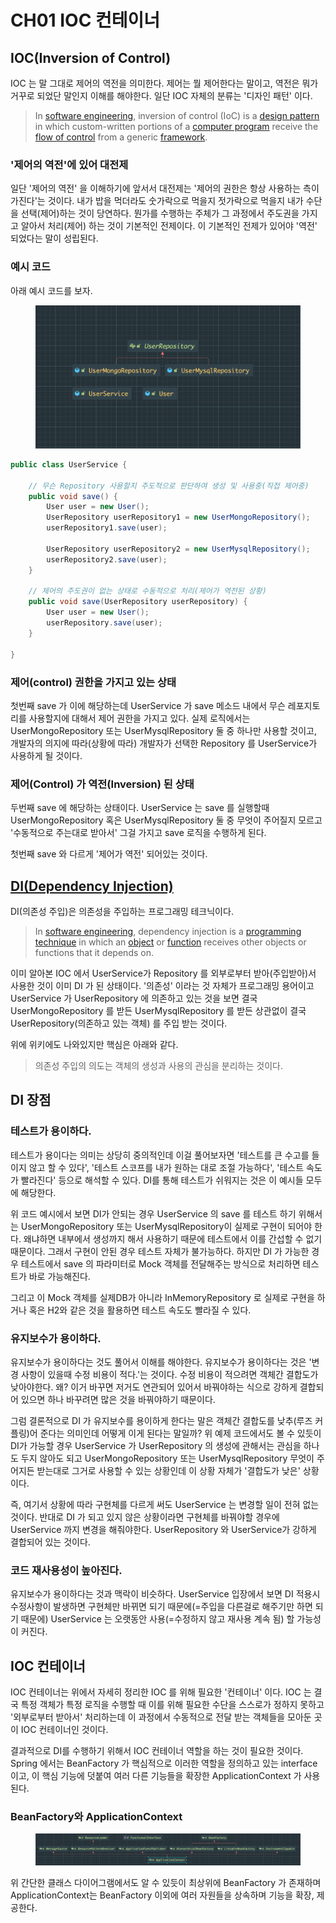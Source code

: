 # CH01 IOC 컨테이너

## IOC(Inversion of Control)

IOC 는 말 그대로 제어의 역전을 의미한다. 제어는 뭘 제어한다는 말이고, 역전은 뭐가 거꾸로 되었단 말인지 이해를 해야한다. 일단 IOC 자체의 분류는 '디자인 패턴' 이다.

> In [software engineering](https://en.wikipedia.org/wiki/Software\_engineering), inversion of control (IoC) is a [design pattern](https://en.wikipedia.org/wiki/Software\_design\_pattern) in which custom-written portions of a [computer program](https://en.wikipedia.org/wiki/Computer\_program) receive the [flow of control](https://en.wikipedia.org/wiki/Control\_flow) from a generic [framework](https://en.wikipedia.org/wiki/Software\_framework).

### '제어의 역전'에 있어 대전제

일단 '제어의 역전' 을 이해하기에 앞서서 대전제는 '제어의 권한은 항상 사용하는 측이 가진다'는 것이다. 내가 밥을 먹더라도 숫가락으로 먹을지 젓가락으로 먹을지 내가 수단을 선택(제어)하는  것이 당연하다. 뭔가를 수행하는 주체가 그 과정에서 주도권을 가지고 알아서 처리(제어) 하는 것이 기본적인 전제이다. 이 기본적인 전제가 있어야 '역전' 되었다는 말이 성립된다.

### 예시 코드

아래 예시 코드를 보자.

<figure><img src="../../.gitbook/assets/image (1).png" alt=""><figcaption></figcaption></figure>

```java
public class UserService {

    // 무슨 Repository 사용할지 주도적으로 판단하여 생성 및 사용중(직접 제어중)
    public void save() {
        User user = new User();
        UserRepository userRepository1 = new UserMongoRepository();
        userRepository1.save(user);

        UserRepository userRepository2 = new UserMysqlRepository();
        userRepository2.save(user);
    }

    // 제어의 주도권이 없는 상태로 수동적으로 처리(제어가 역전된 상황)
    public void save(UserRepository userRepository) {
        User user = new User();
        userRepository.save(user);
    }

}
```

### 제어(control) 권한을 가지고 있는 상태

첫번째 save 가 이에 해당하는데 UserService 가 save 메소드 내에서 무슨 레포지토리를 사용할지에 대해서 제어 권한을 가지고 있다. 실제 로직에서는 UserMongoRepository 또는 UserMysqlRepository 둘 중 하나만 사용할 것이고, 개발자의 의지에 따라(상황에 따라) 개발자가 선택한 Repository 를 UserService가 사용하게 될 것이다.

### 제어(Control) 가 역전(Inversion) 된 상태

두번째 save 에 해당하는 상태이다. UserService 는 save 를 실행할때 UserMongoRepository 혹은 UserMysqlRepository 둘 중 무엇이 주어질지 모르고 '수동적으로 주는대로 받아서' 그걸 가지고 save 로직을 수행하게 된다.

첫번째 save 와 다르게 '제어가 역전' 되어있는 것이다.

## [DI(Dependency Injection)](https://ko.wikipedia.org/wiki/%EC%9D%98%EC%A1%B4%EC%84%B1\_%EC%A3%BC%EC%9E%85)

DI(의존성 주입)은 의존성을 주입하는 프로그래밍 테크닉이다.

> In [software engineering](https://en.wikipedia.org/wiki/Software\_engineering), dependency injection is a [programming technique](https://en.wikipedia.org/w/index.php?title=Software\_programming\_technique\&action=edit\&redlink=1) in which an [object](https://en.wikipedia.org/wiki/Object\_\(computer\_science\)) or [function](https://en.wikipedia.org/wiki/Subroutine) receives other objects or functions that it depends on.

이미 알아본 IOC 에서 UserService가 Repository 를 외부로부터 받아(주입받아)서 사용한 것이 이미 DI 가 된 상태이다. '의존성' 이라는 것 자체가 프로그래밍 용어이고 UserService 가 UserRepository 에 의존하고 있는 것을 보면 결국 UserMongoRepository 를 받든 UserMysqlRepository 를 받든 상관없이 결국 UserRepository(의존하고 있는 객체) 를 주입 받는 것이다.

위에 위키에도 나와있지만 핵심은 아래와 같다.

> 의존성 주입의 의도는 객체의 생성과 사용의 관심을 분리하는 것이다.

## DI 장점

### 테스트가 용이하다.

테스트가 용이다는 의미는 상당히 중의적인데 이걸 풀어보자면 '테스트를 큰 수고를 들이지 않고 할 수 있다', '테스트 스코프를 내가 원하는 대로 조절 가능하다', '테스트 속도가 빨라진다' 등으로 해석할 수 있다. DI를 통해 테스트가 쉬워지는 것은 이 예시들 모두에 해당한다.

위 코드 예시에서 보면 DI가 안되는 경우 UserService 의 save 를 테스트 하기 위해서는 UserMongoRepository 또는 UserMysqlRepository이 실제로 구현이 되어야 한다. 왜냐하면 내부에서 생성까지 해서 사용하기 때문에 테스트에서 이를 간섭할 수 없기 때문이다. 그래서 구현이 안된 경우 테스트 자체가 불가능하다. 하지만 DI 가 가능한 경우 테스트에서 save 의 파라미터로 Mock 객체를 전달해주는 방식으로 처리하면 테스트가 바로 가능해진다.

그리고 이 Mock 객체를 실제DB가 아니라 InMemoryRepository 로 실제로 구현을 하거나 혹은 H2와 같은 것을 활용하면 테스트 속도도 빨라질 수 있다.

### 유지보수가 용이하다.

유지보수가 용이하다는 것도 풀어서 이해를 해야한다. 유지보수가 용이하다는 것은 '변경 사항이 있을때 수정 비용이 적다.'는 것이다. 수정 비용이 적으려면 객체간 결합도가 낮아야한다. 왜? 이거 바꾸면 저거도 연관되어 있어서 바꿔야하는 식으로 강하게 결합되어 있으면 하나 바꾸려면 많은 것을 바꿔야하기 때문이다.

그럼 결론적으로 DI 가 유지보수를 용이하게 한다는 말은 객체간 결합도를 낮추(루즈 커플링)어 준다는 의미인데 어떻게 이게 된다는 말일까? 위 예제 코드에서도 볼 수 있듯이 DI가 가능할 경우 UserService 가 UserRepository 의 생성에 관해서는 관심을 하나도 두지 않아도 되고 UserMongoRepository 또는 UserMysqlRepository 무엇이 주어지든 받는대로 그거로 사용할 수 있는 상황인데 이 상황 자체가 '결합도가 낮은' 상황이다.

즉, 여기서 상황에 따라 구현체를 다르게 써도 UserService 는 변경할 일이 전혀 없는 것이다. 반대로 DI 가 되고 있지 않은 상황이라면 구현체를 바꿔야할 경우에 UserService 까지 변경을 해줘야한다. UserRepository 와 UserService가 강하게 결합되어 있는 것이다.

### 코드 재사용성이 높아진다.

유지보수가 용이하다는 것과 맥락이 비슷하다. UserService 입장에서 보면 DI 적용시 수정사항이 발생하면 구현체만 바뀌면 되기 때문에(=주입을 다른걸로 해주기만 하면 되기 때문에) UserService 는 오랫동안 사용(=수정하지 않고 재사용 계속 됨) 할 가능성이 커진다.

## IOC 컨테이너

IOC 컨테이너는 위에서 자세히 정리한 IOC 를 위해 필요한 '컨테이너' 이다. IOC 는 결국 특정 객체가 특정 로직을 수행할 때 이를 위해 필요한 수단을 스스로가 정하지 못하고 '외부로부터 받아서' 처리하는데 이 과정에서 수동적으로 전달 받는 객체들을 모아둔 곳이 IOC 컨테이너인 것이다.

결과적으로 DI를 수행하기 위해서 IOC 컨테이너 역할을 하는 것이 필요한 것이다. Spring 에서는 BeanFactory 가 핵심적으로 이러한 역할을 정의하고 있는 interface 이고, 이 핵심 기능에 덧붙여 여러 다른 기능들을 확장한 ApplicationContext 가 사용된다.

### BeanFactory와 ApplicationContext

<figure><img src="../../.gitbook/assets/image (15) (1).png" alt=""><figcaption></figcaption></figure>

위 간단한 클래스 다이어그램에서도 알 수 있듯이 최상위에 BeanFactory 가 존재하며 ApplicationContext는 BeanFactory 이외에 여러 자원들을 상속하며 기능을 확장, 제공한다.

